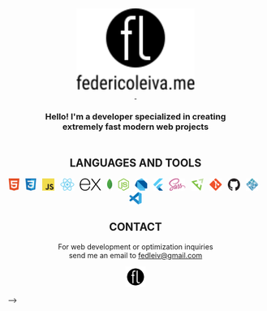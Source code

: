 <p align="center">&nbsp;</p>

<p align="center">
  <a href="#" title="Personal website of Federico Leiva, Developer">
  <img height=160 src="https://raw.githubusercontent.com/fedleiv/fedleiv/master/_assets/img/logo-federicoleiva-complete.svg?sanitize=true">
  <br>&nbsp;
  </a>
</p>

<h3 align="center">
    Hello! I'm a developer specialized in creating<br>extremely fast modern web projects
    <br>&nbsp;
</h3>
<!--
<h2 align="center">FEATURED PROJECTS</h2>

<p align="center">
  <img height=120 src="https://raw.githubusercontent.com/fedleiv/fedleiv/master/_assets/img/logo-fsbp.svg?sanitize=true">
  &nbsp;&nbsp;&nbsp;
  <img height=120 src="https://raw.githubusercontent.com/fedleiv/fedleiv/master/_assets/img/logo-structurize.svg?sanitize=true">
</p>

<p align="center">
  <img height=120 src="https://raw.githubusercontent.com/fedleiv/fedleiv/master/_assets/img/logo-federicoleiva.svg?sanitize=true">
</p>

<p align="center">&nbsp;</p>

<h2 align="center">WRITING AND CONTENT CREATION</h2>

<p align="center">I write <a href="https://example.com">articles about web development</a> on <a href="https://example.com">my website</a>,<br>publish a <a href="https://example.com">weekly newsletter about web technologies</a><br>and post <a href="https://example.com">pretty code pictures</a> on <a href="https://example.com">my Instagram</a></p>
-->
<h2 align="center">LANGUAGES AND TOOLS</h2>

<p align="center">
  <img height=24 src="https://raw.githubusercontent.com/fedleiv/fedleiv/master/_assets/img/html.svg?sanitize=true">
  &nbsp;
  <img height=24 src="https://raw.githubusercontent.com/fedleiv/fedleiv/master/_assets/img/css.svg?sanitize=true">
  &nbsp;
  <img height=24 src="https://raw.githubusercontent.com/fedleiv/fedleiv/master/_assets/img/js.svg?sanitize=true">
  &nbsp;
  <img height=24 src="https://raw.githubusercontent.com/fedleiv/fedleiv/master/_assets/img/react.svg?sanitize=true">
  &nbsp;
  <img height=24 src="https://raw.githubusercontent.com/fedleiv/fedleiv/master/_assets/img/express.svg?sanitize=true">
  &nbsp;
  <img height=24 src="https://raw.githubusercontent.com/fedleiv/fedleiv/master/_assets/img/mongodb.svg?sanitize=true">
  &nbsp;
  <img height=24 src="https://raw.githubusercontent.com/fedleiv/fedleiv/master/_assets/img/node.svg?sanitize=true">
  &nbsp;
  <img height=24 src="https://raw.githubusercontent.com/fedleiv/fedleiv/master/_assets/img/dart.svg?sanitize=true">
  &nbsp;
  <img height=24 src="https://raw.githubusercontent.com/fedleiv/fedleiv/master/_assets/img/flutter.svg?sanitize=true">
  &nbsp;
  <img height=24 src="https://raw.githubusercontent.com/fedleiv/fedleiv/master/_assets/img/sass.svg?sanitize=true">
  &nbsp;
  <img height=24 src="https://raw.githubusercontent.com/fedleiv/fedleiv/master/_assets/img/emmet.svg?sanitize=true">
  &nbsp;
  <img height=24 src="https://raw.githubusercontent.com/fedleiv/fedleiv/master/_assets/img/git.svg?sanitize=true">
  &nbsp;
  <img height=24 src="https://raw.githubusercontent.com/fedleiv/fedleiv/master/_assets/img/github.svg?sanitize=true">
  &nbsp;
  <img height=24 src="https://raw.githubusercontent.com/fedleiv/fedleiv/master/_assets/img/netlify.svg?sanitize=true">
  &nbsp;
  <img height=24 src="https://raw.githubusercontent.com/fedleiv/fedleiv/master/_assets/img/vscode.svg?sanitize=true">
</p>

<h2 align="center">CONTACT</h2>

<p align="center">For web development or optimization inquiries<br>send me an email to <a href="mailto:fedleiv@gmail.com?subject=[GitHub Contact]">fedleiv@gmail.com</a>
</p>

<p align="center">
  <a href="#" title="Personal website of Federico Leiva, Developer">
  <img display="inline-block" height=40 src="https://raw.githubusercontent.com/fedleiv/fedleiv/master/_assets/img/logo-federicoleiva.svg?sanitize=true">
  </a>
</p>

-->
